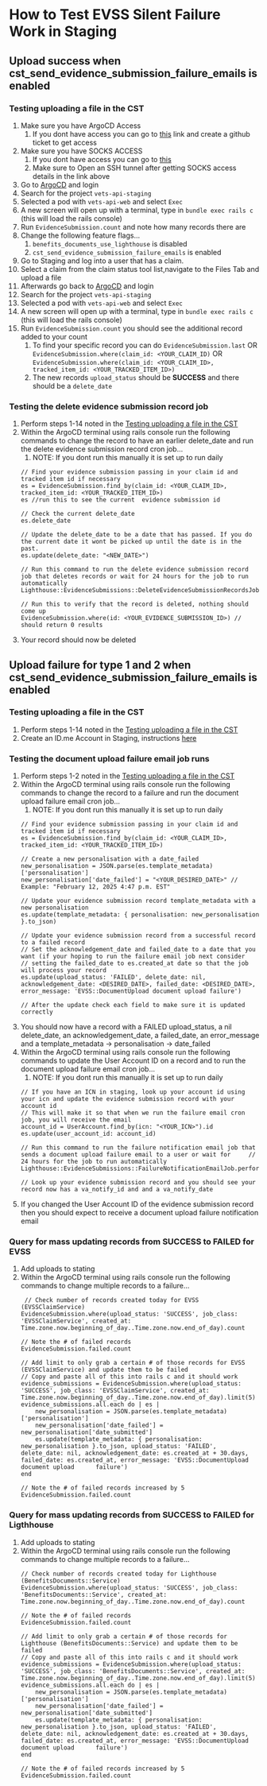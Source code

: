 # How to Test EVSS Silent Failure Work in Staging

## Upload success when cst_send_evidence_submission_failure_emails is enabled
### Testing uploading a file in the CST
1. Make sure you have ArgoCD Access
    1. If you dont have access you can go to [this](https://github.com/department-of-veterans-affairs/va.gov-team/issues/new?assignees=&labels=external-request%2Cplatform-tech-team-support%2Cops-access-request&projects=&template=vetsapi-argo-terminal-access.yaml&title=Vets-api+terminal+access+for+%5Bindividual%5D) link and create a github ticket to get access
2. Make sure you have SOCKS ACCESS
    1. If you dont have access you can go to [this](https://github.com/department-of-veterans-affairs/va.gov-team/blob/master/products/claim-appeal-status/engineering/onboarding/socks-and-sentry-access.md#how-to-get-socks-access)
    2. Make sure to Open an SSH tunnel after getting SOCKS access details in the link above
3. Go to [ArgoCD](https://argocd.vfs.va.gov ) and login
4. Search for the project `vets-api-staging`
5. Selected a pod with `vets-api-web` and select `Exec`
6. A new screen will open up with a terminal, type in `bundle exec rails c` (this will load the rails console)
7. Run `EvidenceSubmission.count` and note how many records there are
8. Change the following feature flags...
    1. `benefits_documents_use_lighthouse` is disabled
    2. `cst_send_evidence_submission_failure_emails` is enabled
9. Go to Staging and log into a user that has a claim.
10. Select a claim from the claim status tool list,navigate to the Files Tab and upload a file
11. Afterwards go back to [ArgoCD](https://argocd.vfs.va.gov ) and login
12. Search for the project `vets-api-staging`
13. Selected a pod with `vets-api-web` and select `Exec`
14. A new screen will open up with a terminal, type in `bundle exec rails c` (this will load the rails console)
15. Run `EvidenceSubmission.count` you should see the additional record added to your count
    1. To find your specific record you can do `EvidenceSubmission.last` OR `EvidenceSubmission.where(claim_id: <YOUR_CLAIM_ID)` OR `EvidenceSubmission.where(claim_id: <YOUR_CLAIM_ID>, tracked_item_id: <YOUR_TRACKED_ITEM_ID>)`
    2. The new records `upload_status` should be **SUCCESS** and there should be a `delete_date`

### Testing the delete evidence submission record job 
1. Perform steps 1-14 noted in the [Testing uploading a file in the CST](https://github.com/department-of-veterans-affairs/va.gov-team/blob/master/products/claim-appeal-status/engineering/testing-silent-failures/evss-testing-staging.md#testing-uploading-a-file-in-the-cst)
2. Within the ArgoCD terminal using rails console run the following commands to change the record to have an earlier delete_date and run the delete evidence submission record cron job...
    1. NOTE: If you dont run this manually it is set up to run daily
    ```
    // Find your evidence submission passing in your claim id and tracked item id if necessary
    es = EvidenceSubmission.find_by(claim_id: <YOUR_CLAIM_ID>, tracked_item_id: <YOUR_TRACKED_ITEM_ID>)
    es //run this to see the current  evidence submission id

    // Check the current delete_date
    es.delete_date

    // Update the delete_date to be a date that has passed. If you do the current date it wont be picked up until the date is in the past.
    es.update(delete_date: "<NEW_DATE>")

    // Run this command to run the delete evidence submission record job that deletes records or wait for 24 hours for the job to run automatically
    Lighthouse::EvidenceSubmissions::DeleteEvidenceSubmissionRecordsJob.perform_async

    // Run this to verify that the record is deleted, nothing should come up
    EvidenceSubmission.where(id: <YOUR_EVIDENCE_SUBMISSION_ID>) // should return 0 results
    ```
18. Your record should now be deleted

## Upload failure for type 1 and 2 when cst_send_evidence_submission_failure_emails is enabled
### Testing uploading a file in the CST
1. Perform steps 1-14 noted in the [Testing uploading a file in the CST](https://github.com/department-of-veterans-affairs/va.gov-team/blob/master/products/claim-appeal-status/engineering/testing-silent-failures/evss-testing-staging.md#testing-uploading-a-file-in-the-cst)
2. Create an ID.me Account in Staging, instructions [here](products/claim-appeal-status/engineering/onboarding/create-idme-staging-account.md)

### Testing the document upload failure email job runs
1. Perform steps 1-2 noted in the [Testing uploading a file in the CST](https://github.com/department-of-veterans-affairs/va.gov-team/blob/master/products/claim-appeal-status/engineering/testing-silent-failures/evss-testing-staging.md#testing-uploading-a-file-in-the-cst-1)
2. Within the ArgoCD terminal using rails console run the following commands to change the record to a failure and run the document upload failure email cron job...
   1. NOTE: If you dont run this manually it is set up to run daily
   ```
   // Find your evidence submission passing in your claim id and tracked item id if necessary
   es = EvidenceSubmission.find_by(claim_id: <YOUR_CLAIM_ID>, tracked_item_id: <YOUR_TRACKED_ITEM_ID>)

   // Create a new personalisation with a date_failed
   new_personalisation = JSON.parse(es.template_metadata)['personalisation']
   new_personalisation['date_failed'] = "<YOUR_DESIRED_DATE>" // Example: "February 12, 2025 4:47 p.m. EST"
   
   // Update your evidence submission record template_metadata with a new personalisation
   es.update(template_metadata: { personalisation: new_personalisation }.to_json)
   
   // Update your evidence submission record from a successful record to a failed record
   // Set the acknowledgement_date and failed_date to a date that you want (if your hoping to run the failure email job next consider
   // setting the failed_date to es.created_at date so that the job will process your record
   es.update(upload_status: 'FAILED', delete_date: nil, acknowledgement_date: <DESIRED_DATE>, failed_date: <DESIRED_DATE>, error_message: 'EVSS::DocumentUpload document upload failure')

   // After the update check each field to make sure it is updated correctly
   ```
3. You should now have a record with a FAILED upload_status, a nil delete_date, an acknowledgement_date, a failed_date, an error_message and a template_metadata -> personalisation -> date_failed
4. Within the ArgoCD terminal using rails console run the following commands to update the User Account ID on a record and to run the document upload failure email cron job...
    1. NOTE: If you dont run this manually it is set up to run daily
    ```
    // If you have an ICN in staging, look up your account id using your icn and update the evidence submission record with your account id
    // This will make it so that when we run the failure email cron job, you will receive the email
    account_id = UserAccount.find_by(icn: "<YOUR_ICN>").id
    es.update(user_account_id: account_id)
    
    // Run this command to run the failure notification email job that sends a document upload failure email to a user or wait for     // 24 hours for the job to run automatically
    Lighthouse::EvidenceSubmissions::FailureNotificationEmailJob.perform_async
    
    // Look up your evidence submission record and you should see your record now has a va_notify_id and and a va_notify_date
    ```
5. If you changed the User Account ID of the evidence submission record then you should expect to receive a document upload failure notification email

### Query for mass updating records from SUCCESS to FAILED for EVSS
1. Add uploads to stating
2. Within the ArgoCD terminal using rails console run the following commands to change multiple records to a failure...
   ```
    // Check number of records created today for EVSS (EVSSClaimService)
   EvidenceSubmission.where(upload_status: 'SUCCESS', job_class: 'EVSSClaimService', created_at: Time.zone.now.beginning_of_day..Time.zone.now.end_of_day).count

   // Note the # of failed records
   EvidenceSubmission.failed.count

   // Add limit to only grab a certain # of those records for EVSS (EVSSClaimService) and update them to be failed
   // Copy and paste all of this into rails c and it should work
   evidence_submissions = EvidenceSubmission.where(upload_status: 'SUCCESS', job_class: 'EVSSClaimService', created_at: Time.zone.now.beginning_of_day..Time.zone.now.end_of_day).limit(5)
   evidence_submissions.all.each do | es |
       new_personalisation = JSON.parse(es.template_metadata)['personalisation']
       new_personalisation['date_failed'] = new_personalisation['date_submitted']
       es.update(template_metadata: { personalisation: new_personalisation }.to_json, upload_status: 'FAILED', delete_date: nil, acknowledgement_date: es.created_at + 30.days, failed_date: es.created_at, error_message: 'EVSS::DocumentUpload document upload      failure')
   end

   // Note the # of failed records increased by 5
   EvidenceSubmission.failed.count
   ```

### Query for mass updating records from SUCCESS to FAILED for Ligthhouse
1. Add uploads to stating
2. Within the ArgoCD terminal using rails console run the following commands to change multiple records to a failure...
   ```
   // Check number of records created today for Lighthouse (BenefitsDocuments::Service)
   EvidenceSubmission.where(upload_status: 'SUCCESS', job_class: 'BenefitsDocuments::Service', created_at: Time.zone.now.beginning_of_day..Time.zone.now.end_of_day).count

   // Note the # of failed records
   EvidenceSubmission.failed.count

   // Add limit to only grab a certain # of those records for Lighthouse (BenefitsDocuments::Service) and update them to be failed
   // Copy and paste all of this into rails c and it should work
   evidence_submissions = EvidenceSubmission.where(upload_status: 'SUCCESS', job_class: 'BenefitsDocuments::Service', created_at: Time.zone.now.beginning_of_day..Time.zone.now.end_of_day).limit(5)
   evidence_submissions.all.each do | es |
       new_personalisation = JSON.parse(es.template_metadata)['personalisation']
       new_personalisation['date_failed'] = new_personalisation['date_submitted']
       es.update(template_metadata: { personalisation: new_personalisation }.to_json, upload_status: 'FAILED', delete_date: nil, acknowledgement_date: es.created_at + 30.days, failed_date: es.created_at, error_message: 'EVSS::DocumentUpload document upload      failure')
   end

   // Note the # of failed records increased by 5
   EvidenceSubmission.failed.count
   ```
